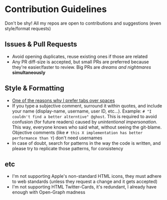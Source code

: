 # Contribution Guidelines
Don't be shy! All my repos are open to contributions and suggestions (even style/format requests)

## Issues & Pull Requests
- Avoid opening duplicates, reuse existing ones if those are related
- Any PR diff-size is accepted, but small PRs are preferred because they're easier/faster to review. Big PRs are *dreams and nightmares* **simultaneously**

## Style & Formatting
- [One of the reasons why I prefer tabs over spaces](https://dev.to/alexandersandberg/why-we-should-default-to-tabs-instead-of-spaces-for-an-accessible-first-environment-101f)
- If you type a subjective comment, surround it within quotes, and include your name (display-name, username, user ID, etc...). Example: `# "I couldn't find a better alterntive" @ghost`. This is required to avoid confusion (for future readers) caused by *unintentional impersonation*. This way, everyone knows who said what, without seeing the git-blame. Objective comments (like `# this X implementation has better performance than Y`) don't need usernames
- In case of doubt, search for patterns in the way the code is written, and please try to replicate those patterns, for consistency

## etc
- I'm not supporting Apple's non-standard HTML icons, they must adhere to web standards (unless they request a change and it gets accepted)
- I'm not supporting HTML Twitter-Cards, it's redundant, I already have enough with Open-Graph madness
